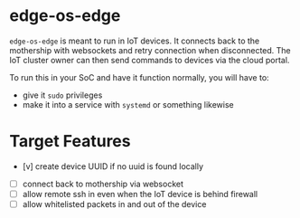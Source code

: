 # edge-os-edge

`edge-os-edge` is meant to run in IoT devices. It connects back to the mothership with websockets and retry connection when disconnected. The IoT cluster owner can then send commands to devices via the cloud portal.

To run this in your SoC and have it function normally, you will have to:
- give it `sudo` privileges
- make it into a service with `systemd` or something likewise

# Target Features

- [v] create device UUID if no uuid is found locally
- [ ] connect back to mothership via websocket
- [ ] allow remote ssh in even when the IoT device is behind firewall
- [ ] allow whitelisted packets in and out of the device
